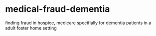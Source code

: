 # medical-fraud-dementia
finding fraud in hospice, medicare specifially for dementia patients in a adult foster home setting
